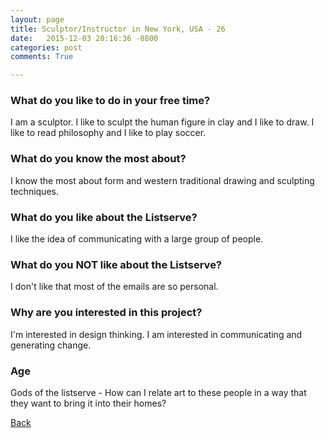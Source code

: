 ```yaml
---
layout: page
title: Sculptor/Instructor in New York, USA - 26
date:   2015-12-03 20:16:36 -0800
categories: post
comments: True

---
```


### What do you like to do in your free time?
<p>I am a sculptor. I like to sculpt the human figure in clay and I like to draw. I like to read philosophy and I like to play soccer.</p>

### What do you know the most about?
<p>I know the most about form and western traditional drawing and sculpting techniques.</p>

### What do you like about the Listserve?
<p>I like the idea of communicating with a large group of people. </p>

### What do you NOT like about the Listserve?
<p>I don't like that most of the emails are so personal. </p>

### Why are you interested in this project?
<p>I'm interested in design thinking. I am interested in communicating and generating change. </p>

### Age
<p>Gods of the listserve - How can I relate art to these people in a way that they want to bring it into their homes? </p>

[Back][1]

[1]: /home/responders/all